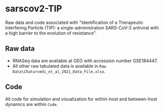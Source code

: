 # sarscov2-TIP
Raw data and code associated with "Identification of a Therapeutic Interfering Particle (TIP): a single-administration SARS-CoV-2 antiviral with a high barrier to the evolution of resistance".

## Raw data
- RNASeq data are available at GEO with accession number GSE184447.
- All other raw tabulated data is available in `Raw Data\Chaturvedi_et_al_2021_Data_File.xlsx`.

## Code
All code for simulation and visualization for within-host and between-host dynamics are within `Code`.
